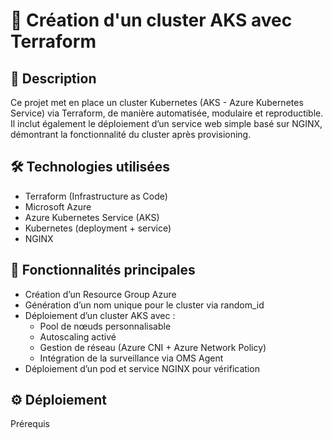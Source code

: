 # 🚀 Création d'un cluster AKS avec Terraform
## 📌 Description
Ce projet met en place un cluster Kubernetes (AKS - Azure Kubernetes Service) via Terraform,             de manière automatisée, modulaire et reproductible. Il inclut également le déploiement d’un service web simple basé sur NGINX, démontrant la fonctionnalité du cluster après provisioning.
## 🛠️ Technologies utilisées
- Terraform (Infrastructure as Code)
- Microsoft Azure
- Azure Kubernetes Service (AKS)
- Kubernetes (deployment + service)
- NGINX
## 📂 Fonctionnalités principales
- Création d’un Resource Group Azure
- Génération d’un nom unique pour le cluster via random_id
- Déploiement d’un cluster AKS avec :
   -  Pool de nœuds personnalisable
   -  Autoscaling activé
   -  Gestion de réseau (Azure CNI + Azure Network Policy)
   -  Intégration de la surveillance via OMS Agent
- Déploiement d’un pod et service NGINX pour vérification   
## ⚙️ Déploiement
Prérequis